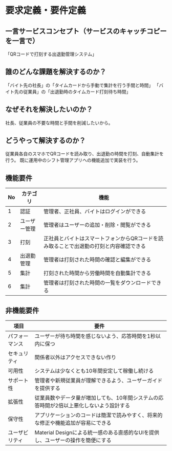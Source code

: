 # 要求定義・要件定義
## 一言サービスコンセプト（サービスのキャッチコピーを一言で）
「QRコードで打刻する出退勤管理システム」

## 誰のどんな課題を解決するのか？
「バイト先の社長」の「タイムカードから手動で集計を行う手間と時間」
「バイト先の従業員」の「出退勤時のタイムカード打刻待ち時間」

## なぜそれを解決したいのか？
社長、従業員の不要な時間と手間を削減したいから。

## どうやって解決するのか？
従業員各自のスマホでQRコードを読み取り、出退勤の時間を打刻、自動集計を行う。
既に運用中のシフト管理アプリへの機能追加で実装を行う。

## 機能要件
| No  | カテゴリ    | 機能                                                               |
| --- | ----------  | ------------------------------------------------------------------ |
| 1   | 認証         | 管理者、正社員、バイトはログインができる                                            |
| 2   | ユーザー管理        | 管理者はユーザーの追加・削除・閲覧ができる                           |
| 3   | 打刻        | 正社員とバイトはスマートフォンからQRコードを読み取ることで出退勤の打刻と内容確認できる |
| 4   | 出退勤管理        | 管理者は打刻された時間の確認と編集ができる                           |
| 5   | 集計     | 打刻された時間から労働時間を自動集計できる                  |
| 6   | 集計     | 管理者は打刻された時間の一覧をダウンロードできる                     |


## 非機能要件
| 項目             | 要件                                                                                                                     |
| ---------------- | ------------------------------------------------------------------------------------------------------------------------ |
| パフォーマンス   | ユーザーが待ち時間を感じないよう、応答時間を1秒以内に保つ                                                           |
| セキュリティ     | 関係者以外はアクセスできない作り                                                         |
| 可用性           | システムは少なくとも10年間安定して稼働し続ける                                                                      |
| サポート性       | 管理者や新規従業員が理解できるよう、ユーザーガイドを提供する                                      |
| 拡張性           | 従業員数やデータ量が増加しても、10年間システムの応答時間が2倍以上悪化しないよう設計する                               |
| 保守性           | アプリケーションのコードは簡潔で読みやすく、将来的な修正や機能追加が容易にできる                                     |
| ユーザビリティ   | Material Designによる統一感のある直感的なUIを提供し、ユーザーの操作を簡便にする                                 |
